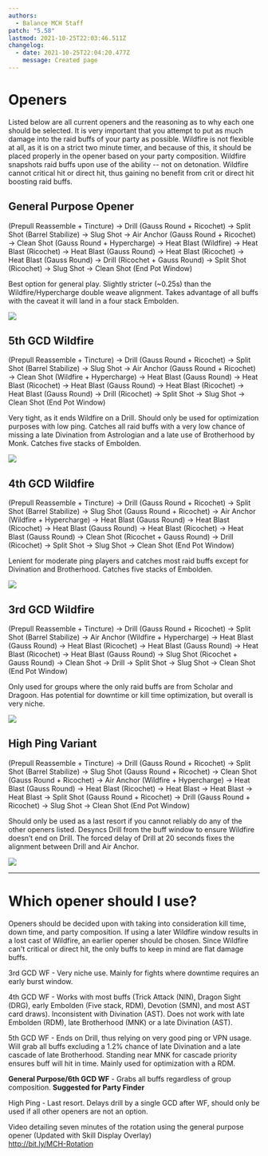 ```yaml
---
authors:
  - Balance MCH Staff
patch: "5.58"
lastmod: 2021-10-25T22:03:46.511Z
changelog:
  - date: 2021-10-25T22:04:20.477Z
    message: Created page
---
```

# Openers

Listed below are all current openers and the reasoning as to why each one should be selected. It is very important that you attempt to put as much damage into the raid buffs of your party as possible. Wildfire is not flexible at all, as it is on a strict two minute timer, and because of this, it should be placed properly in the opener based on your party composition. Wildfire snapshots raid buffs upon use of the ability -- not on detonation. Wildfire cannot critical hit or direct hit, thus gaining no benefit from crit or direct hit boosting raid buffs.

## General Purpose Opener

(Prepull Reassemble + Tincture) → Drill (Gauss Round + Ricochet) → Split Shot (Barrel Stabilize) → Slug Shot  → Air Anchor (Gauss Round + Ricochet) → Clean Shot (Gauss Round + Hypercharge) → Heat Blast (Wildfire) → Heat Blast (Ricochet) → Heat Blast (Gauss Round) → Heat Blast (Ricochet) → Heat Blast (Gauss Round) → Drill (Ricochet + Gauss Round) → Split Shot (Ricochet) → Slug Shot → Clean Shot (End Pot Window)

Best option for general play. Slightly stricter (~0.25s) than the Wildfire/Hypercharge double weave alignment. Takes advantage of all buffs with the caveat it will land in a four stack Embolden.

![](https://lh3.googleusercontent.com/Ztd8FV4HUD96x8WwKEcJNt9oaAIjLV011dOJIa6w8Yr5mrW3Kn7Jlj5UtMHeXJbL6tC62waGjgJMDmt32-L4KpcE-VnEPldK0ci7JUnRbwQ3l9dwi6mzVp4T0gjhGfrsN5_vj42t)

## 5th GCD Wildfire

(Prepull Reassemble + Tincture) → Drill (Gauss Round + Ricochet) → Split Shot (Barrel Stabilize) → Slug Shot  → Air Anchor (Gauss Round + Ricochet) → Clean Shot (Wildfire + Hypercharge) → Heat Blast (Gauss Round) → Heat Blast (Ricochet) → Heat Blast (Gauss Round) → Heat Blast (Ricochet) → Heat Blast (Gauss Round) → Drill (Ricochet) → Split Shot → Slug Shot → Clean Shot (End Pot Window)

Very tight, as it ends Wildfire on a Drill. Should only be used for optimization purposes with low ping. Catches all raid buffs with a very low chance of missing a late Divination from Astrologian and a late use of Brotherhood by Monk. Catches five stacks of Embolden.

![](https://lh4.googleusercontent.com/kDrTNgeon8O1MkmJKrkq0rLyh4iaVZVqwBfCOLtL3HDzfD8Zlyu4INsLEPo--fKlpKwnP3y5R_IpajznEqaF7rf9MVrKfNsni1ytwu77R8DjKYiWFHqbnZ-FMijA_96LZKfHn5Kr)

## 4th GCD Wildfire

(Prepull Reassemble + Tincture) → Drill (Gauss Round + Ricochet) → Split Shot (Barrel Stabilize) → Slug Shot (Gauss Round + Ricochet) → Air Anchor (Wildfire + Hypercharge) → Heat Blast (Gauss Round) →  Heat Blast (Ricochet) → Heat Blast (Gauss Round) → Heat Blast (Ricochet) → Heat Blast (Gauss Round) → Clean Shot (Ricochet + Gauss Round) → Drill (Ricochet) → Split Shot → Slug Shot → Clean Shot (End Pot Window)

Lenient for moderate ping players and catches most raid buffs except for Divination and Brotherhood. Catches five stacks of Embolden.

![](https://lh6.googleusercontent.com/0VeSDc_Uv61fbpysp4cCfHZ5GtT4C3WkaudXW6uroh6dYuJqhbmEjGneAQYb4ZrkclI8iYGJzL3xprbRvxlA1hB2Y1IUDkWcVA7MVd9Wt8agVDsIvNyNid9EMnBk_1-nUAfsICFy)

## 3rd GCD Wildfire

(Prepull Reassemble + Tincture) → Drill (Gauss Round + Ricochet) → Split Shot (Barrel Stabilize) → Air Anchor (Wildfire + Hypercharge) → Heat Blast (Gauss Round) →  Heat Blast (Ricochet) → Heat Blast (Gauss Round) → Heat Blast (Ricochet) → Heat Blast (Gauss Round) → Slug Shot (Ricochet + Gauss Round) → Clean Shot → Drill → Split Shot → Slug Shot → Clean Shot (End Pot Window)

Only used for groups where the only raid buffs are from Scholar and Dragoon. Has potential for downtime or kill time optimization, but overall is very niche.

![](https://lh4.googleusercontent.com/ARa6lEpUYkzSpwhOlBeP7q96mwez21FCMURB3iy1hqhQxDu9uJSifX4xO_EBC20XkByVTjEgSfK15uOWWkPoRmbWzke1qdrID2jx60Oz3ExzPFoef88TjogiGeqNbjVV8eKjkpZO)

## High Ping Variant

(Prepull Reassemble + Tincture) → Drill (Gauss Round + Ricochet) → Split Shot (Barrel Stabilize) → Slug Shot (Gauss Round + Ricochet) → Clean Shot (Gauss Round + Ricochet) → Air Anchor (Wildfire + Hypercharge) → Heat Blast (Gauss Round) → Heat Blast (Ricochet) → Heat Blast → Heat Blast → Heat Blast → Split Shot (Gauss Round + Ricochet) → Drill (Gauss Round + Ricochet) → Slug Shot → Clean Shot (End Pot Window)

Should only be used as a last resort if you cannot reliably do any of the other openers listed. Desyncs Drill from the buff window to ensure Wildfire doesn’t end on Drill. The forced delay of Drill at 20 seconds fixes the alignment between Drill and Air Anchor.

![](https://lh3.googleusercontent.com/7usz05LAib0aeUUmp8p5wxBh_TJghOe59lKHEMZzs-4dyJzKKI0mvRCGfEbiH4XpJuMmtMKK90xEdOth3y7xCT38A6OH3mbLTgaVhdvyvcb-QK8y7VcQxQDJIV8AX3u97wtgVnry)

- - -

# Which opener should I use?

Openers should be decided upon with taking into consideration kill time, down time, and party composition. If using a later Wildfire window results in a lost cast of Wildfire, an earlier opener should be chosen. Since Wildfire can't critical or direct hit, the only buffs to keep in mind are flat damage buffs.

3rd GCD WF - Very niche use. Mainly for fights where downtime requires an early burst window.

4th GCD WF - Works with most buffs (Trick Attack (NIN), Dragon Sight (DRG), early Embolden (Five stack, RDM), Devotion (SMN), and most AST card draws). Inconsistent with Divination (AST). Does not work with late Embolden (RDM), late Brotherhood (MNK) or a late Divination (AST).

5th GCD WF - Ends on Drill, thus relying on very good ping or VPN usage. Will grab all buffs excluding a 1.2% chance of late Divination and a late cascade of late Brotherhood. Standing near MNK for cascade priority ensures buff will hit in time. Mainly used for optimization with a RDM.

**General Purpose/6th GCD WF** - Grabs all buffs regardless of group composition. **Suggested for Party Finder**

High Ping - Last resort. Delays drill by a single GCD after WF, should only be used if all other openers are not an option.

Video detailing seven minutes of the rotation using the general purpose opener (Updated with Skill Display Overlay)\
<http://bit.ly/MCH-Rotation>